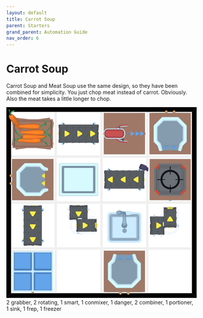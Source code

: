 ```yaml
---
layout: default
title: Carrot Soup
parent: Starters
grand_parent: Automation Guide
nav_order: 6
---
```


# Carrot Soup

Carrot Soup and Meat Soup use the same design, so they have been combined for simplicity. You just chop meat instead of carrot. Obviously. Also the meat takes a little longer to chop.

![soup_carrot.png](</assets/images/guide/starters/soup_carrot.png>)
    2 grabber, 2 rotating, 1 smart, 1 conmixer, 1 danger, 2 combiner, 1 portioner, 1 sink, 1 frep, 1 freezer

